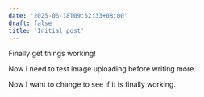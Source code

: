 ```yaml
---
date: '2025-06-18T09:52:33+08:00'
draft: false
title: 'Initial_post'
---
```


Finally get things working!

Now I need to test image uploading before writing more.

Now I want to change to see if it is finally working.
